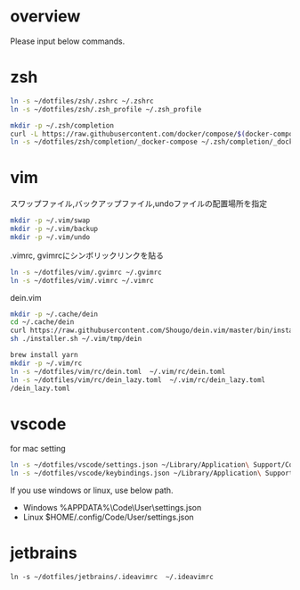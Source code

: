 # overview
Please input below commands.

# zsh
```zsh
ln -s ~/dotfiles/zsh/.zshrc ~/.zshrc
ln -s ~/dotfiles/zsh/.zsh_profile ~/.zsh_profile

mkdir -p ~/.zsh/completion
curl -L https://raw.githubusercontent.com/docker/compose/$(docker-compose version --short)/contrib/completion/zsh/_docker-compose > ~/dotfiles/zsh/completion/_docker-compose
ln -s ~/dotfiles/zsh/completion/_docker-compose ~/.zsh/completion/_docker-compose 
```

# vim 


スワップファイル,バックアップファイル,undoファイルの配置場所を指定
```zsh
mkdir -p ~/.vim/swap
mkdir -p ~/.vim/backup
mkdir -p ~/.vim/undo
```

.vimrc, gvimrcにシンボリックリンクを貼る
```zsh
ln -s ~/dotfiles/vim/.gvimrc ~/.gvimrc
ln -s ~/dotfiles/vim/.vimrc ~/.vimrc
```

dein.vim
```zsh
mkdir -p ~/.cache/dein 
cd ~/.cache/dein
curl https://raw.githubusercontent.com/Shougo/dein.vim/master/bin/installer.sh > installer.sh
sh ./installer.sh ~/.vim/tmp/dein

brew install yarn
mkdir -p ~/.vim/rc
ln -s ~/dotfiles/vim/rc/dein.toml  ~/.vim/rc/dein.toml 
ln -s ~/dotfiles/vim/rc/dein_lazy.toml  ~/.vim/rc/dein_lazy.toml 
/dein_lazy.toml
```

# vscode

for mac setting
```zsh
ln -s ~/dotfiles/vscode/settings.json ~/Library/Application\ Support/Code/User/settings.json
ln -s ~/dotfiles/vscode/keybindings.json ~/Library/Application\ Support/Code/User/keybindings.json
```
If you use windows or linux, use below path.
* Windows %APPDATA%\Code\User\settings.json
* Linux $HOME/.config/Code/User/settings.json


# jetbrains

```
ln -s ~/dotfiles/jetbrains/.ideavimrc  ~/.ideavimrc
```


